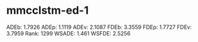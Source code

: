 # mmcclstm-ed-1

ADEb: 1.7926
ADEp: 1.1119
ADEv: 2.1087
FDEb: 3.3559
FDEp: 1.7727
FDEv: 3.7959
Rank: 1299
WSADE: 1.461
WSFDE: 2.5256